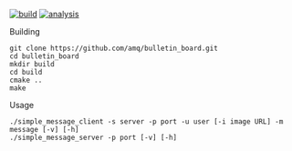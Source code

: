 [![build](https://img.shields.io/travis/amq/bulletin_board.svg)](https://travis-ci.org/amq/bulletin_board)
[![analysis](https://img.shields.io/coverity/scan/11131.svg)](https://scan.coverity.com/projects/amq-bulletin_board)

Building
```
git clone https://github.com/amq/bulletin_board.git
cd bulletin_board
mkdir build
cd build
cmake ..
make
```

Usage
```
./simple_message_client -s server -p port -u user [-i image URL] -m message [-v] [-h]
./simple_message_server -p port [-v] [-h]
```
